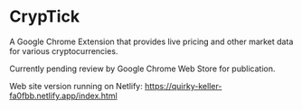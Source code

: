 # CrypTick

A Google Chrome Extension that provides live pricing and other market data for various cryptocurrencies.

Currently pending review by Google Chrome Web Store for publication.

Web site version running on Netlify:
https://quirky-keller-fa0fbb.netlify.app/index.html
